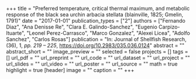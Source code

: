 +++
title = "Preferred temperature, critical thermal maximum, and metabolic response of the black sea urchin arbacia stellata (blainville, 1825; Gmelin, 1791)"
date = "2017-01-01"
publication_types = ["2"]
authors = ["Fernando Diaz", "Ana Denisse Re", "Clara E. Galindo-Sanchez", "Eugenio Carpizo-Ituarte", "Leonel Perez-Carrasco", "Marco Gonzalez", "Alexei Licea", "Adolfo Sanchez", "Carlos Rosas"]
publication = "In: Journal of Shellfish Research, (36), 1, _pp. 219 – 225_, https://doi.org/10.2983/035.036.0124"
abstract = ""
abstract_short = ""
image_preview = ""
selected = false
projects = []
tags = []
url_pdf = ""
url_preprint = ""
url_code = ""
url_dataset = ""
url_project = ""
url_slides = ""
url_video = ""
url_poster = ""
url_source = ""
math = true
highlight = true
[header]
image = ""
caption = ""
+++
